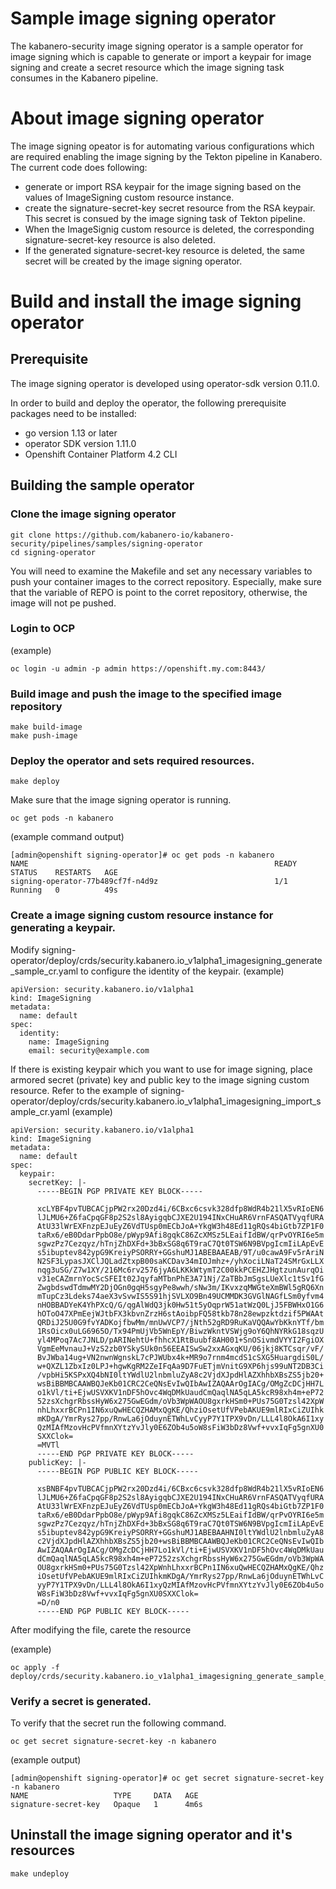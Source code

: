 # Sample image signing operator 
The kabanero-security image signing operator is a sample operator for image signing which is capable to generate or import a keypair for image signing and create a secret resource which the image signing task consumes in the Kabanero pipeline.

# About image signing operator

The image signing opeator is for automating various configurations which are required enabling the image signing by the Tekton pipeline in Kanabero.
The current code does following:
- generate or import RSA keypair for the image signing based on the values of ImageSigning custom resource instance.
- create the signature-secret-key secret resource from the RSA keypair. This secret is consued by the image signing task of Tekton pipeline.
- When the ImageSignig custom resource is deleted, the corresponding signature-secret-key resource is also deleted.
- If the generated signature-secret-key resource is deleted, the same secret will be created by the image signing operator.

# Build and install the image signing operator

## Prerequisite

The image signing operator is developed using operator-sdk version 0.11.0.

In order to build and deploy the operator, the following prerequisite packages need to be installed:
- go version 1.13 or later
- operator SDK version 1.11.0
- Openshift Container Platform 4.2 CLI

## Building the sample operator

### Clone the image signing operator

```
git clone https://github.com/kabanero-io/kabanero-security/pipelines/samples/signing-operator
cd signing-operator
```

You will need to examine the Makefile and set any necessary variables to push your container images to the correct repository. Especially, make sure that the variable of REPO is point to the corret repository, otherwise, the image will not pe pushed.

### Login to OCP 
(example)
```
oc login -u admin -p admin https://openshift.my.com:8443/
```

### Build image and push the image to the specified image repository

```
make build-image
make push-image
```

### Deploy the operator and sets required resources.

```
make deploy
```

Make sure that the image signing operator is running.

```
oc get pods -n kabanero
```
(example command output)
```
[admin@openshift signing-operator]# oc get pods -n kabanero
NAME                                                       READY   STATUS    RESTARTS   AGE
signing-operator-77b489cf7f-n4d9z                          1/1     Running   0          49s
```

### Create a image signing custom resource instance for generating a keypair.

Modify signing-operator/deploy/crds/security.kabanero.io_v1alpha1_imagesigning_generate_sample_cr.yaml to configure the identity of the keypair. 
(example)
```
apiVersion: security.kabanero.io/v1alpha1
kind: ImageSigning
metadata:
  name: default
spec:
  identity:
    name: ImageSigning
    email: security@example.com
```

If there is existing keypair which you want to use for image signing, place armored secret (private) key and public key to the image signing custom resource.  Refer to the example of signing-operator/deploy/crds/security.kabanero.io_v1alpha1_imagesigning_import_sample_cr.yaml
(example)
```
apiVersion: security.kabanero.io/v1alpha1
kind: ImageSigning
metadata:
  name: default
spec:
  keypair:
    secretKey: |-
      -----BEGIN PGP PRIVATE KEY BLOCK-----

      xcLYBF4pvTUBCACjpPW2rx20Dzd4i/6CBxc6csvk328dfp8WdR4b21lX5vRIoEN6
      lJLMU6+Z6faCpqGF8p2S2sl8AyigqbCJXE2U194INxCHuAR6VrnFASQATVyqfURA
      AtU33lWrEXFnzpEJuEyZ6VdTUsp0mECbJoA+YkgW3h48Ed11gRQs4biGtb7ZP1F0
      taRx6/eB0DdarPpbO8e/pWyp9Afi8gqkC86ZcXMSz5LEaifIdBW/qrPvOYRI6e5m
      sgwzPz7Cezqyz/hTnjZhDXFd+3bBxSG8q6T9raC7Qt0TSW6N9BVpgIcmIiLApEvE
      s5ibuptev842ypG9KreiyPSORRY+GGshuMJ1ABEBAAEAB/9T/u0cawA9Fv5rAriN
      N2SF3LypasJXClJQLadZtxpB00saKCDav34mIOJmhz+/yhXociLNaT24SMrGxLLX
      nqg3uSG/Z7w1XY/216Mc6rv2576jyA6LKKkWtymT2C00kkPCEHZJHgtzunAurqOi
      v31eCAZmrnYocScSFEIt02JqyfaMTbnPhE3A71Nj/ZaTBbJmSgsLUeXlc1tSv1fG
      ZwgbdswdTdmwMY2DjOGn0gqH5sgyPe8wwh/sNw3m/IKvxzqMWGteXmBWl5gRQ6Xn
      mTupCz3Ldeks74aeX3vSvwIS5S91hjSVLXO9Bn49UCMMDK3GVGlNAGfLSm0yfvm4
      nHOBBADYeK4YhPXcQ/G/qgAlWdQ3jk0Hw51t5yOqprW51atWzQ0LjJ5FBWHxO1G6
      hOToO47XPmEejWJtbFX3kbvnZrzH6stAoibpFQ58tkb78n28ewpzktdzif5PWAAt
      QRDiJ25U0G9fvYADKojfbwMm/mnUwVCP7/jNth52gRD9RuKaVQQAwYbKknYTf/bm
      1RsOicx0uLG6965O/Tx94PmUjVb5WnEpY/BiwzWkntVSWjg9oY6QhNYRkG18sqzU
      yl4MPoq7Ac7JNLD/pARINehtU+fhhcX1RtBuubf8AH001+SnOSivmdVYYI2FgiOX
      VgmEeMvnauJ+VzS2zb0YSkySUk0n56EEAISwSw2xxAGxqKU/06jkj8KTCsqr/vF/
      BvJWba14ug+VN2nwnWgnskL7cPJWUbx4k+MR9o7rnm4mcdS1cSXG5HuargdiS0L/
      w+QXZL1ZbxIz0LPJ+hgwKgRM2ZeIFqAa9D7FuETjmVnitG9XP6hjs99uNT2DB3Ci
      /vpbHi5KSPxXQ4bNI0ltYWdlU2lnbmluZyA8c2VjdXJpdHlAZXhhbXBsZS5jb20+
      wsBiBBMBCAAWBQJeKb01CRC2CeQNsEvIwQIbAwIZAQAArOgIACg/OMgZcDCjHH7L
      o1kVl/ti+EjwUSVXKV1nDF5hOvc4WqDMkUaudCmQaqlNA5qLA5kcR98xh4m+eP72
      52zsXchgrRbssHyW6x275GwEGdm/oVb3WpWAOU8gxrkHSm0+PUs75G0Tzsl42XpW
      nhLhxxrBCPn1IN6xuQwHECQZHAMxQgKE/QhziOsetUfVPebAKUE9mlRIxCiZUIhk
      mKDgA/YmrRys27pp/RnwLa6jOduynETWhLvCyyP7Y1TPX9vDn/LLL4l8OkA6I1xy
      QzMIAfMzovHcPVfmnXYtzYvJly0E6ZOb4u5oW8sFiW3bDz8Vwf+vvxIqFg5gnXU0
      SXXClok=
      =MVTl
      -----END PGP PRIVATE KEY BLOCK-----
    publicKey: |-
      -----BEGIN PGP PUBLIC KEY BLOCK-----

      xsBNBF4pvTUBCACjpPW2rx20Dzd4i/6CBxc6csvk328dfp8WdR4b21lX5vRIoEN6
      lJLMU6+Z6faCpqGF8p2S2sl8AyigqbCJXE2U194INxCHuAR6VrnFASQATVyqfURA
      AtU33lWrEXFnzpEJuEyZ6VdTUsp0mECbJoA+YkgW3h48Ed11gRQs4biGtb7ZP1F0
      taRx6/eB0DdarPpbO8e/pWyp9Afi8gqkC86ZcXMSz5LEaifIdBW/qrPvOYRI6e5m
      sgwzPz7Cezqyz/hTnjZhDXFd+3bBxSG8q6T9raC7Qt0TSW6N9BVpgIcmIiLApEvE
      s5ibuptev842ypG9KreiyPSORRY+GGshuMJ1ABEBAAHNI0ltYWdlU2lnbmluZyA8
      c2VjdXJpdHlAZXhhbXBsZS5jb20+wsBiBBMBCAAWBQJeKb01CRC2CeQNsEvIwQIb
      AwIZAQAArOgIACg/OMgZcDCjHH7Lo1kVl/ti+EjwUSVXKV1nDF5hOvc4WqDMkUau
      dCmQaqlNA5qLA5kcR98xh4m+eP7252zsXchgrRbssHyW6x275GwEGdm/oVb3WpWA
      OU8gxrkHSm0+PUs75G0Tzsl42XpWnhLhxxrBCPn1IN6xuQwHECQZHAMxQgKE/Qhz
      iOsetUfVPebAKUE9mlRIxCiZUIhkmKDgA/YmrRys27pp/RnwLa6jOduynETWhLvC
      yyP7Y1TPX9vDn/LLL4l8OkA6I1xyQzMIAfMzovHcPVfmnXYtzYvJly0E6ZOb4u5o
      W8sFiW3bDz8Vwf+vvxIqFg5gnXU0SXXClok=
      =D/n0
      -----END PGP PUBLIC KEY BLOCK----- 
```
After modifying the file, carete the resource

(example)
```
oc apply -f deploy/crds/security.kabanero.io_v1alpha1_imagesigning_generate_sample_cr.yaml
```

### Verify a secret is generated.

To verify that the secret run the following command.
```
oc get secret signature-secret-key -n kabanero
```
(example output)
```
[admin@openshift signing-operator]# oc get secret signature-secret-key -n kabanero
NAME                   TYPE     DATA   AGE
signature-secret-key   Opaque   1      4m6s
```

## Uninstall the image signing operator and it's resources

```
make undeploy
```

